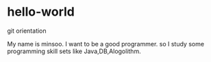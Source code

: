 # hello-world
git orientation

My name is minsoo. I want to be a good programmer. so I study some programming skill sets like Java,DB,Alogolithm.
